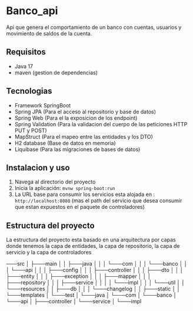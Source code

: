 # Banco_api

 Api que genera el comportamiento de un banco con cuentas, usuarios y movimiento de saldos de la cuenta.
 
## Requisitos

- Java 17
- maven (gestion de dependencias)

## Tecnologias

- Framework SpringBoot
- Spring JPA (Para el acceso al repositorio y base de datos)
- Spring Web (Para el la exposicion de los endpoint)
- Spring Validation (Para la validacion del cuerpo de las peticiones HTTP PUT y POST)
- MapStruct (Para el mapeo entre las entidades y los DTO)
- H2 database (Base de datos en memoria)
- Liquibase (Para las migraciones de bases de datos)

## Instalacion y uso

1. Navega al directorio del proyecto
2. Inicia la aplicación: `mvnw spring-boot:run`
3. La URL base para consumir los servicios esta alojada en : `http://localhost:8080` (mas el path del servicio que desea consumir que estan expuestos en el paquete de controladores)

## Estructura del proyecto

La estructura del proyecto esta basado en una arquitectura por capas donde tenemos la capa de entidades, la capa de repositorio, la capa de servicio y la capa de controladores

───src
│   ├───main
│   │   ├───java
│   │   │   └───com
│   │   │       └───banco
│   │   │           └───api
│   │   │               ├───config
│   │   │               ├───controller
│   │   │               ├───dto
│   │   │               ├───entity
│   │   │               ├───exception
│   │   │               ├───mapper
│   │   │               ├───repository
│   │   │               ├───service
│   │   │               │   └───impl
│   │   │               └───util
│   │   └───resources
│   │       ├───db
│   │       │   └───changelog
│   │       ├───static
│   │       └───templates
│   └───test
│       └───java
│           └───com
│               └───banco
│                   └───api
│                       ├───controller
│                       └───service
│                           └───impl